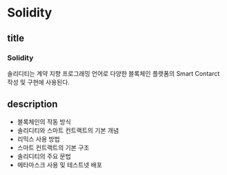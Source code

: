 # Solidity

## title
### Solidity
솔리디티는 계약 지향 프로그래밍 언어로 다양한 블록체인 플랫폼의 Smart Contarct 작성 및 구현에 사용된다.
## description

- 블록체인의 작동 방식
- 솔리디티와 스마트 컨트랙트의 기본 개념
- 리믹스 사용 방법
- 스마트 컨트랙트의 기본 구조
- 솔리디티의 주요 문법
- 메타마스크 사용 및 테스트넷 배포

